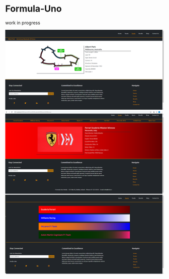 # Formula-Uno

work in progress

<img src="src/assets/images/screenshot.png">
<img src="src/assets/images/screenshot4.png">
<img src="src/assets/images/screenshot2.png">

<!-- ## Technologies Used -->

<!-- This project was generated with:

- [Angular CLI](https://github.com/angular/angular-cli) version 10.1.7.
- [Bootstrap](https://getbootstrap.com/)
- [Typescript](https://www.typescriptlang.org/)
- HTML
- CSS
- [Weather api](https://openweathermap.org/api)
- [Firebase Database](https://firebase.google.com/)
- [Covid api](https://github.com/disease-sh/API)
- [Github](https://github.com/)
- [Font Awesome](https://fontawesome.com/) -->

<!-- ## User Experience -->

<!-- ## Testing -->

<!-- The project has been tested on various differant screens to ensure that it is a mobile friendly site. Manual site testing shows that all links are working correctly and that competition votes are being counted and recorded correctly. Information coming from the weather and covid api are updating correctly.

A small shadow can be observed on the right side of the images on the home page when the focused in images are compressing back to their original size but this disappears after a second. -->

<!-- ## Local Deployment -->

<!-- If you wish to copy the project follow these steps:


- Click on the green Code button.
- To clone the repo using http copy the provided address.
- Open a git bash terminal.
- Navigate to a folder which will hold the cloned project.
- Type: git clone `copied address` and press enter.
- Open the project in your editor.
- Run `npm install` to include dependencies.
- Run the development server with `ng serve`.
- Get new api keys for the news section. -->

<!-- ## Credits -->

<!-- - [Oraclefrontovik](https://oraclefrontovik.com/2020/04/19/openweathermap-two-useful-conversions-for-wind-data/) for help implementing a compass direction pipe.
- [Max Schwarzmuller](https://academind.com/) for help with the authentication service.
- [Stack Overflow](https://stackoverflow.com/) the solution to a lot of questions. -->

<!-- ## Further help -->

<!-- To get more help on the Angular CLI use `ng help` or go check out the [Angular CLI README](https://github.com/angular/angular-cli/blob/master/README.md). -->

